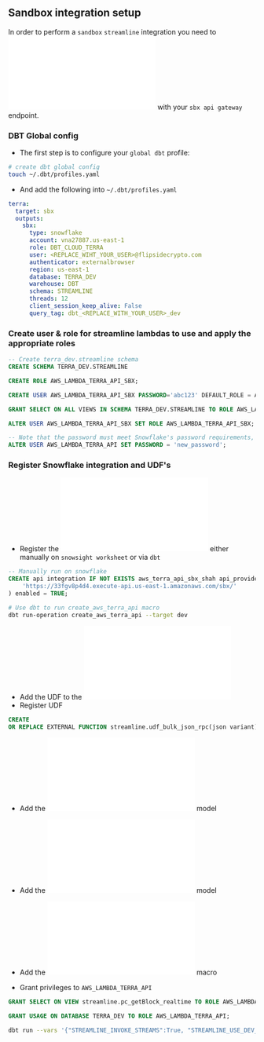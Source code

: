 ## Sandbox integration setup

In order to perform a `sandbox` `streamline` integration you need to ![register](./macros/streamline/api_integrations.sql) with your `sbx api gateway` endpoint. 

### DBT Global config
- The first step is to configure your `global dbt` profile:

```zsh
# create dbt global config
touch ~/.dbt/profiles.yaml 
```

- And add the following into `~/.dbt/profiles.yaml`

```yaml
terra:
  target: sbx
  outputs:
    sbx:
      type: snowflake
      account: vna27887.us-east-1
      role: DBT_CLOUD_TERRA 
      user: <REPLACE_WIHT_YOUR_USER>@flipsidecrypto.com
      authenticator: externalbrowser
      region: us-east-1
      database: TERRA_DEV
      warehouse: DBT
      schema: STREAMLINE
      threads: 12
      client_session_keep_alive: False
      query_tag: dbt_<REPLACE_WITH_YOUR_USER>_dev
```

### Create user & role for streamline lambdas to use and apply the appropriate roles

```sql
-- Create terra_dev.streamline schema  
CREATE SCHEMA TERRA_DEV.STREAMLINE

CREATE ROLE AWS_LAMBDA_TERRA_API_SBX;

CREATE USER AWS_LAMBDA_TERRA_API_SBX PASSWORD='abc123' DEFAULT_ROLE = AWS_LAMBDA_TERRA_API_SBX MUST_CHANGE_PASSWORD = TRUE;

GRANT SELECT ON ALL VIEWS IN SCHEMA TERRA_DEV.STREAMLINE TO ROLE AWS_LAMBDA_TERRA_API_SBX;

ALTER USER AWS_LAMBDA_TERRA_API_SBX SET ROLE AWS_LAMBDA_TERRA_API_SBX;

-- Note that the password must meet Snowflake's password requirements, which include a minimum length of 8 characters, at least one uppercase letter, at least one lowercase letter, and at least one number or special character.
ALTER USER AWS_LAMBDA_TERRA_API SET PASSWORD = 'new_password';
```
### Register Snowflake integration and UDF's

- Register the ![snowflake api integration](/macros/streamline/api_integrations.sql) either manually on `snowsight worksheet` or via `dbt`

```sql
-- Manually run on snowflake
CREATE api integration IF NOT EXISTS aws_terra_api_sbx_shah api_provider = aws_api_gateway api_aws_role_arn = 'arn:aws:iam::579011195466:role/snowflake-api-terra' api_allowed_prefixes = (
    'https://33fgv8p4d4.execute-api.us-east-1.amazonaws.com/sbx/'
) enabled = TRUE;
```

```zsh
# Use dbt to run create_aws_terra_api macro
dbt run-operation create_aws_terra_api --target dev
```

- Add the UDF to the ![create udfs macro](./macros/create_udfs.sql)
- Register UDF

```sql
CREATE
OR REPLACE EXTERNAL FUNCTION streamline.udf_bulk_json_rpc(json variant) returns text api_integration = aws_terra_api_sbx_shah AS 'https://33fgv8p4d4.execute-api.us-east-1.amazonaws.com/sbx/udf_bulk_json_rpc';
```

- Add the ![_max_block_by_date.sql](_max_block_by_date.sql) model
- Add the ![streamline__blocks](streamline__blocks.sql) model
- Add the ![get_base_table_udft.sql](../../../macros/streamline/get_base_table_udft.sql) macro

- Grant privileges to `AWS_LAMBDA_TERRA_API`

```sql
GRANT SELECT ON VIEW streamline.pc_getBlock_realtime TO ROLE AWS_LAMBDA_TERRA_API;

GRANT USAGE ON DATABASE TERRA_DEV TO ROLE AWS_LAMBDA_TERRA_API;
```

```zsh
dbt run --vars '{"STREAMLINE_INVOKE_STREAMS":True, "STREAMLINE_USE_DEV_FOR_EXTERNAL_TABLES": True}' -m 1+models/silver/streamline/core/realtime/streamline__pc_getBlock_realtime.sql --profile terra --target sbx --profiles-dir ~/.dbt
```
